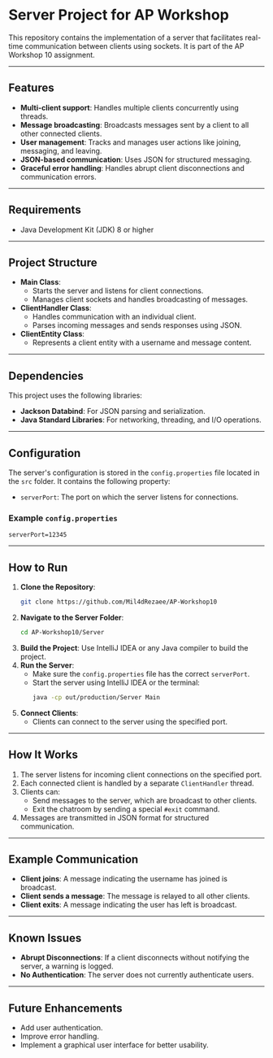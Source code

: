 # Server Project for AP Workshop

This repository contains the implementation of a server that facilitates real-time communication between clients using sockets. It is part of the AP Workshop 10 assignment.

---

## Features
- **Multi-client support**: Handles multiple clients concurrently using threads.
- **Message broadcasting**: Broadcasts messages sent by a client to all other connected clients.
- **User management**: Tracks and manages user actions like joining, messaging, and leaving.
- **JSON-based communication**: Uses JSON for structured messaging.
- **Graceful error handling**: Handles abrupt client disconnections and communication errors.

---

## Requirements
- Java Development Kit (JDK) 8 or higher

---

## Project Structure
- **Main Class**:
    - Starts the server and listens for client connections.
    - Manages client sockets and handles broadcasting of messages.
- **ClientHandler Class**:
    - Handles communication with an individual client.
    - Parses incoming messages and sends responses using JSON.
- **ClientEntity Class**:
    - Represents a client entity with a username and message content.

---

## Dependencies
This project uses the following libraries:
- **Jackson Databind**: For JSON parsing and serialization.
- **Java Standard Libraries**: For networking, threading, and I/O operations.

---

## Configuration
The server's configuration is stored in the `config.properties` file located in the `src` folder. It contains the following property:
- `serverPort`: The port on which the server listens for connections.

### Example `config.properties`
```properties
serverPort=12345
```

---

## How to Run
1. **Clone the Repository**:
   ```bash
   git clone https://github.com/Mil4dRezaee/AP-Workshop10
   ```
2. **Navigate to the Server Folder**:
   ```bash
   cd AP-Workshop10/Server
   ```
3. **Build the Project**:
   Use IntelliJ IDEA or any Java compiler to build the project.
4. **Run the Server**:
    - Make sure the `config.properties` file has the correct `serverPort`.
    - Start the server using IntelliJ IDEA or the terminal:
      ```bash
      java -cp out/production/Server Main
      ```
5. **Connect Clients**:
    - Clients can connect to the server using the specified port.

---

## How It Works
1. The server listens for incoming client connections on the specified port.
2. Each connected client is handled by a separate `ClientHandler` thread.
3. Clients can:
    - Send messages to the server, which are broadcast to other clients.
    - Exit the chatroom by sending a special `#exit` command.
4. Messages are transmitted in JSON format for structured communication.

---

## Example Communication
- **Client joins**: A message indicating the username has joined is broadcast.
- **Client sends a message**: The message is relayed to all other clients.
- **Client exits**: A message indicating the user has left is broadcast.

---

## Known Issues
- **Abrupt Disconnections**: If a client disconnects without notifying the server, a warning is logged.
- **No Authentication**: The server does not currently authenticate users.

---

## Future Enhancements
- Add user authentication.
- Improve error handling.
- Implement a graphical user interface for better usability.